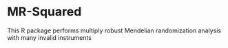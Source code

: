 # MR-Squared
This R package performs multiply robust Mendelian randomization  analysis with many invalid instruments
